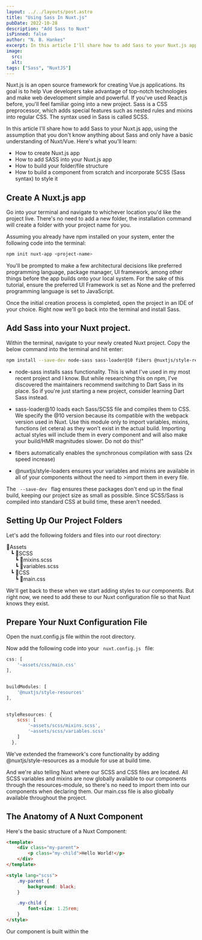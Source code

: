 ```yaml
---
layout: ../../layouts/post.astro
title: "Using Sass In Nuxt.js"
pubDate: 2022-10-28
description: "Add Sass to Nuxt"
isPinned: false
author: "N. B. Hankes"
excerpt: In this article I'll share how to add Sass to your Nuxt.js app, using the assumption that you don't know anything about Sass and only have a basic understanding of Nuxt/Vue.
image:
  src:
  alt:
tags: ["Sass", "NuxtJS"]
---
```


Nuxt.js is an open source framework for creating Vue.js applications. Its goal is to help Vue developers take advantage of top-notch technologies and make web development simple and powerful. If you've used React.js before, you'll feel familiar going into a new project. Sass is a CSS preprocessor, which adds special features such as nested rules and mixins into regular CSS. The syntax used in Sass is called SCSS.

In this article I'll share how to add Sass to your Nuxt.js app, using the assumption that you don't know anything about Sass and only have a basic understanding of Nuxt/Vue. Here's what you'll learn:

- How to create Nuxt.js app
- How to add SASS into your Nuxt.js app
- How to build your folder/file structure
- How to build a component from scratch and incorporate SCSS (Sass syntax) to style it


## Create A Nuxt.js app

Go into your terminal and navigate to whichever location you'd like the project live. There's no need to add a new folder, the installation command will create a folder with your project name for you. 

Assuming you already have npm installed on your system, enter the following code into the terminal:

``` bash
npm init nuxt-app <project-name>
```

You'll be prompted to make a few architectural decisions like preferred programming language, package manager, UI framework, among other things before the app builds onto your local system. For the sake of this tutorial, ensure the preferred UI Framework is set as None and the preferred programming language is set to JavaScript.

Once the initial creation process is completed, open the project in an IDE of your choice.  Right now we'll go back into the terminal and install Sass.

## Add Sass into your Nuxt project.
Within the terminal, navigate to your newly created Nuxt project. Copy the below command into the terminal and hit enter:

``` bash
npm install --save-dev node-sass sass-loader@10 fibers @nuxtjs/style-resources
```

* node-sass installs sass functionality. This is what I've used in my most recent project and I know. But while researching this on npm, I've discovered the maintainers recommend switching to Dart Sass in its place. So if you're just starting a new project, consider learning Dart Sass instead. 

* sass-loader@10 loads each Sass/SCSS file and compiles them to CSS. We specify the @10 version because its compatible with the webpack version used in Nuxt. Use this module only  to import variables, mixins, functions (et cetera) as they won't exist in the actual build. Importing actual styles will include them in every component and will also make your build/HMR magnitudes slower. Do not do this!"

* fibers automatically enables the synchronous compilation with sass (2x speed increase)

* @nuxtjs/style-loaders ensures your variables and mixins are available in all of your components without the need to >import them in every file.

The <code> --save-dev </code> flag ensures these packages don't end up in the final build, keeping our project size as small as possible. Since SCSS/Sass is compiled into standard CSS at build time, these aren't needed.

## Setting Up Our Project Folders
Let's add the following folders and files into our root directory:

📂Assets  
&nbsp;&nbsp;&nbsp;┗ 📂SCSS  
&nbsp;&nbsp;&nbsp;&nbsp;&nbsp;&nbsp;┗ 📜mixins.scss  
&nbsp;&nbsp;&nbsp;&nbsp;&nbsp;&nbsp;┗ 📜variables.scss  
&nbsp;&nbsp;&nbsp;┗ 📂CSS  
&nbsp;&nbsp;&nbsp;&nbsp;&nbsp;&nbsp;┗ 📜main.css

We'll get back to these when we start adding styles to our components. But right now, we need to add these to our Nuxt configuration file so that Nuxt knows they exist.

## Prepare Your Nuxt Configuration File
Open the nuxt.config.js file within the root directory.

Now add the following code into your <code> nuxt.config.js </code> file:

``` js
css: [ 
	'~assets/css/main.css' 
],


buildModules: [ 
	'@nuxtjs/style-resources' 
], 

    
styleResources: { 
	scss: [ 
		'~assets/scss/mixins.scss', 
		'~assets/scss/variables.scss' 
	] 
  },

```

We've extended the framework's core functionality by adding @nuxtjs/style-resources as a module for use at build time.

And we're also telling Nuxt where our SCSS and CSS files are located. All SCSS variables and mixins are now globally available to our components through the resources-module, so there's no need to import them into our components when declaring them. Our main.css file is also globally available throughout the project.

## The Anatomy of A Nuxt Component
Here's the basic structure of a Nuxt Component:

``` html
<template>
	<div class="my-parent">
		<p class="my-child">Hello World!</p>
	</div>
</template>

<style lang="scss">
	.my-parent {
		background: black;
	}

	.my-child {
		font-size: 1.25rem;
	}
</style>

```

Our component is built within the <code> <template> </code> tags. And there can only be one top level tag within the template tag. As long as the rest of the html is nested within that top level tag, <code> <div class="my-parent"> </code> in the example above, the component will render properly.

## Creating Our First Component
In this tutorial, we'll build a button. So let's create a button component file:

📂components  
&nbsp;&nbsp;&nbsp;┗ 📜Btn.scss

``` html
<template>
	<button class="button">
		<slot/>
	</button>
</template>

<style lang="scss>

</style>
```

The [slot](https://vuejs.org/v2/guide/components-slots.html) tag acts like a placeholder for text that will display inside of our button component. So for example, when we use our "btn" component though out our project, the we will do it like this:

``` html
<btn>Submit</btn>
```

The text nested inside of the <code> <btn> </code> tag is accounted for by the initial <code> <slot/> </code> tag in the <code> <btn> </code> component. "Submit" will render in its place.

## Creating a Mixin
Before we style our button, let's create a mixin that we can use. A mixin is essentially a CSS snippet that can be used multiple times throughout the project. Here is the basic syntax you need to know:

Within the "mixins.scss" file:

``` scss
@mixin my-mixin-name {
	border: solid 2x black;
	border-radius: 10px;
}
```

And then, when declaring this mixin inside of your usual component styling, the @include statement adds the mixin snippet to the CSS: 

``` html
<style lang="scss">
	.my-class {
		margin: 2rem 5%;
		background: black;
		@include my-mixin-name
		padding: 1rem;
	}
</style>
```

For this tutorial, we'll create a mixin that makes text all caps and bold.

Add this to the mixins.scss file:

``` css
@mixins bold-text {
	text-transform: uppercase;
	font-weight: 900;
}
```

Now we can use this mixin throughout our project.


## Styling Our Component With a Mixin

So back in our "btn" component, we'll add some style. We'll add our mixin using the @include SCSS syntax:

``` html
<template>
	<button class="my-btn">
		<slot/>
	</button>
</template>

<style lang="scss">
	.my-btn {
		width: 10rem;
		height: 3rem;
		border-radius: 10px;
		background: black;
		color: white;
		@include bold-text;
		padding: 1rem;
		margin: 1rem auto; 
	}
</style>
```

# Rendering Our Button On the Browser.

Now go to the "pages" folder in the root directory, and open the "index.vue" file. Remove the boilerplate nested inside of the template tag and add the "btn" component, like so:

``` html
<template>
	<btn>Hello World</btn>
</template>

<script>
	export default {};
</script>
```

Now go to the terminal and enter the following command:

``` bash
npm run dev
```

Copy the following URL into your browser to see your button:

``` bash
http://localhost:3000/
```

Congratulations, you just built your first Nuxt project using Sass!
